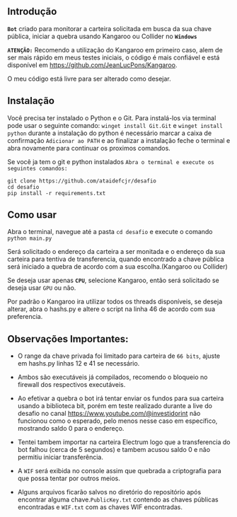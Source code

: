 
## Introdução

**`Bot`** criado para monitorar a carteira solicitada em busca da sua chave pública, iniciar a quebra usando Kangaroo ou Collider no **`Windows`**

**`ATENÇÃO:`** Recomendo a utilização do Kangaroo em primeiro caso, alem de ser mais rápido em meus testes iniciais, o código é mais confiável e está disponível em https://github.com/JeanLucPons/Kangaroo.

O meu código está livre para ser alterado como desejar.

## Instalação
Você precisa ter instalado o Python e o Git.
Para instalá-los via terminal pode usar o seguinte comando: `winget install Git.Git` e `winget install python` durante a instalação do python é necessário marcar a caixa de confirmação `Adicionar ao PATH` e ao finalizar a instalação feche o terminal e abra novamente para continuar os proximos comandos. 

Se você ja tem o git e python instalados `Abra o terminal e execute os seguintes comandos:`


```
git clone https://github.com/ataidefcjr/desafio
cd desafio
pip install -r requirements.txt
```
## Como usar
Abra o terminal, navegue até a pasta `cd desafio` e execute o comando `python main.py`

Será solicitado o endereço da carteira a ser monitada e o endereço da sua carteira para tentiva de transferencia, quando encontrado a chave pública será iniciado a quebra de acordo com a sua escolha.(Kangaroo ou Collider)

Se deseja usar apenas **`CPU`**, selecione Kangaroo, então será solicitado se deseja usar `GPU` ou não.

Por padrão o Kangaroo ira utilizar todos os threads disponíveis, se deseja alterar, abra o hashs.py e altere o script na linha 46 de acordo com sua preferencia.

## Observações Importantes:
* O range da chave privada foi limitado para carteira de `66 bits`, ajuste em hashs.py linhas 12 e 41 se necessário.

* Ambos são executáveis já compilados, recomendo o bloqueio no firewall dos respectivos executáveis.

* Ao efetivar a quebra o bot irá tentar enviar os fundos para sua carteira usando a biblioteca bit, porém em teste realizado durante a live do desafio no canal https://www.youtube.com/@investidorint não funcionou como o esperado, pelo menos nesse caso em específico, mostrando saldo 0 para o endereço.

* Tentei tambem importar na carteira Electrum logo que a transferencia do bot falhou (cerca de 5 segundos) e tambem acusou saldo 0 e não permitiu iniciar transferência.


* A `WIF` será exibida no console assim que quebrada a criptografia para que possa tentar por outros meios.

* Alguns arquivos ficarão salvos no diretório do repositório após encontrar alguma chave.`PublicKey.txt` contendo as chaves públicas encontradas e `WIF.txt` com as chaves WIF encontradas.